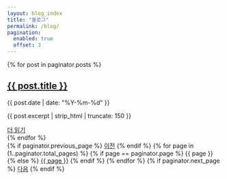 ```yaml
---
layout: blog_index
title: "블로그"
permalink: /blog/
pagination:
  enabled: true
  offset: 3
---
```


<div class="post-list grid-layout">
  {% for post in paginator.posts %}
    <article class="post-item card">
      <div class="card-content">
        <h2><a href="{{ post.url | relative_url }}">{{ post.title }}</a></h2>
        <p class="post-meta">{{ post.date | date: "%Y-%m-%d" }}</p>
        <p>{{ post.excerpt | strip_html | truncate: 150 }}</p>
        <a class="btn" href="{{ post.url | relative_url }}">더 읽기</a>
      </div>
    </article>
  {% endfor %}
</div>

<div class="pagination">
  {% if paginator.previous_page %}
  <a class="prev" href="{{ paginator.previous_page_path | relative_url }}">이전</a>
  {% endif %}
  {% for page in (1..paginator.total_pages) %}
    {% if page == paginator.page %}
      <span class="current">{{ page }}</span>
    {% else %}
      <a class="page" href="{{ paginator.paginate_path | replace: ':num', page }}">{{ page }}</a>
    {% endif %}
  {% endfor %}
  {% if paginator.next_page %}
  <a class="next" href="{{ paginator.next_page_path | relative_url }}">다음</a>
  {% endif %}
</div>

